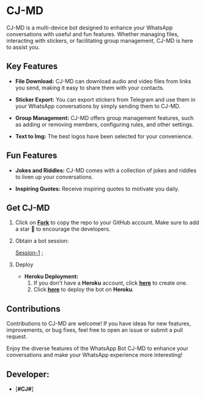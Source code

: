 # CJ-MD 



CJ-MD is a multi-device bot designed to enhance your WhatsApp conversations with useful and fun features. Whether managing files, interacting with stickers, or facilitating group management, CJ-MD is here to assist you.

## Key Features

- **File Download:** CJ-MD can download audio and video files from links you send, making it easy to share them with your contacts.

- **Sticker Export:** You can export stickers from Telegram and use them in your WhatsApp conversations by simply sending them to CJ-MD.

- **Group Management:** CJ-MD offers group management features, such as adding or removing members, configuring rules, and other settings.

- **Text to Img:** The best logos have been selected for your convenience.

## Fun Features

- **Jokes and Riddles:** CJ-MD comes with a collection of jokes and riddles to liven up your conversations.

- **Inspiring Quotes:** Receive inspiring quotes to motivate you daily.

## Get CJ-MD 

1. Click on **[Fork](https://github.com/CJMZEE/CJ-MD)** to copy the repo to your GitHub account. Make sure to add a star 🌟 to encourage the developers.

3. Obtain a bot session: 

   [Session-1](https://zokouscan.onrender.com) ; <br>


4. Deploy
   - **Heroku Deployment:**
     1. If you don't have a **Heroku** account, click [**here**](https://id.heroku.com/login) to create one.
     2. Click [**here**](https://dashboard.heroku.com/new?template=https://github.com/CJMZEE/CJ-MD) to deploy the bot on **Heroku**.

## Contributions

Contributions to CJ-MD are welcome! If you have ideas for new features, improvements, or bug fixes, feel free to open an issue or submit a pull request.

Enjoy the diverse features of the WhatsApp Bot CJ-MD to enhance your conversations and make your WhatsApp experience more interesting!

## Developer:

- [**#CJ#**]

